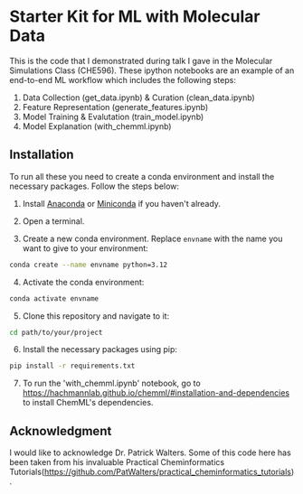 # Starter Kit for ML with Molecular Data

This is the code that I demonstrated during talk I gave in the Molecular Simulations Class (CHE596). These ipython notebooks are an example of an end-to-end ML workflow which includes the following steps:

1. Data Collection (get_data.ipynb) & Curation (clean_data.ipynb)
2. Feature Representation (generate_features.ipynb)
3. Model Training & Evalutation (train_model.ipynb)
4. Model Explanation (with_chemml.ipynb)

## Installation

To run all these you need to create a conda environment and install the necessary packages. Follow the steps below:

1. Install [Anaconda](https://www.anaconda.com/products/distribution) or [Miniconda](https://docs.conda.io/en/latest/miniconda.html) if you haven't already.

2. Open a terminal.

3. Create a new conda environment. Replace `envname` with the name you want to give to your environment:

```bash
conda create --name envname python=3.12
```
4. Activate the conda environment:

```bash
conda activate envname
```

5. Clone this repository and navigate to it:

```bash
cd path/to/your/project
```

6. Install the necessary packages using pip:

```bash
pip install -r requirements.txt
```

7. To run the 'with_chemml.ipynb' notebook, go to https://hachmannlab.github.io/chemml/#installation-and-dependencies to install ChemML's dependencies. 

## Acknowledgment
I would like to acknowledge Dr. Patrick Walters. Some of this code here has been taken from his invaluable Practical Cheminformatics Tutorials(https://github.com/PatWalters/practical_cheminformatics_tutorials). 